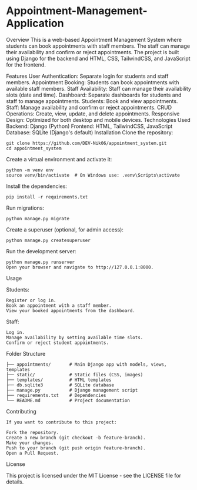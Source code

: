 # Appointment-Management-Application

Overview
This is a web-based Appointment Management System where students can book appointments with staff members. The staff can manage their availability and confirm or reject appointments. The project is built using Django for the backend and HTML, CSS, TailwindCSS, and JavaScript for the frontend.

Features
User Authentication: Separate login for students and staff members.
Appointment Booking: Students can book appointments with available staff members.
Staff Availability: Staff can manage their availability slots (date and time).
Dashboard: Separate dashboards for students and staff to manage appointments.
Students: Book and view appointments.
Staff: Manage availability and confirm or reject appointments.
CRUD Operations: Create, view, update, and delete appointments.
Responsive Design: Optimized for both desktop and mobile devices.
Technologies Used
Backend: Django (Python)
Frontend: HTML, TailwindCSS, JavaScript
Database: SQLite (Django's default)
Installation
Clone the repository:

    git clone https://github.com/DEV-Nik06/appointment_system.git
    cd appointment_system

Create a virtual environment and activate it:

    python -m venv env
    source venv/bin/activate  # On Windows use: .venv\Scripts\activate

Install the dependencies:

    pip install -r requirements.txt

Run migrations:

    python manage.py migrate
Create a superuser (optional, for admin access):

    python manage.py createsuperuser
Run the development server:

    python manage.py runserver
    Open your browser and navigate to http://127.0.0.1:8000.

Usage

Students:

    Register or log in.
    Book an appointment with a staff member.
    View your booked appointments from the dashboard.

Staff:

    Log in.
    Manage availability by setting available time slots.
    Confirm or reject student appointments.

Folder Structure

    ├── appointments/       # Main Django app with models, views, templates
    ├── static/             # Static files (CSS, images)
    ├── templates/          # HTML templates
    ├── db.sqlite3          # SQLite database
    ├── manage.py           # Django management script
    ├── requirements.txt    # Dependencies
    └── README.md           # Project documentation

Contributing

    If you want to contribute to this project:

    Fork the repository.
    Create a new branch (git checkout -b feature-branch).
    Make your changes.
    Push to your branch (git push origin feature-branch).
    Open a Pull Request.

License

This project is licensed under the MIT License - see the LICENSE file for details.
